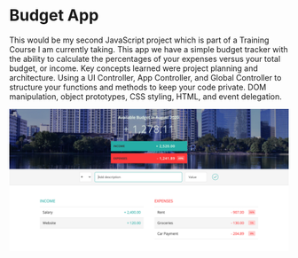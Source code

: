 # Budget App
This would be my second JavaScript project which is part of a Training Course I am currently taking. This app we have a simple budget tracker with the ability to calculate the percentages of your expenses versus your total budget, or income. Key concepts learned were project planning and architecture. Using a UI Controller, App Controller, and Global Controller to structure your functions and methods to keep your code private. DOM manipulation, object prototypes, CSS styling, HTML, and event delegation.

![](https://raw.githubusercontent.com/jeffponce/Budget-App/master/App_SS.png)
